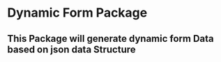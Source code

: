 # Dynamic Form Package

## This Package will generate dynamic form Data based on json data Structure
